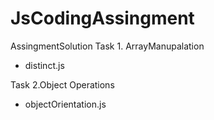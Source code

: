 # JsCodingAssingment
AssingmentSolution
Task 1. ArrayManupalation
- distinct.js

Task 2.Object Operations 
- objectOrientation.js

